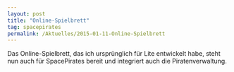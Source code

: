 ```yaml
---
layout: post
title: "Online-Spielbrett"
tag: spacepirates
permalink: /Aktuelles/2015-01-11-Online-Spielbrett
---
```


Das Online-Spielbrett, das ich ursprünglich für Lite entwickelt habe, steht nun auch für SpacePirates bereit und integriert auch die Piratenverwaltung.
